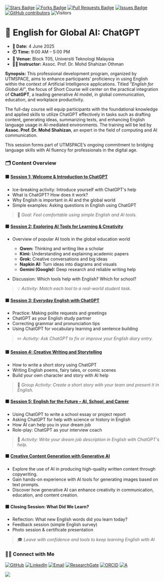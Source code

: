 <a href="https://github.com/drshahizan/short-course/stargazers"><img src="https://img.shields.io/github/stars/drshahizan/short-course" alt="Stars Badge"/></a>
<a href="https://github.com/drshahizan/short-course/network/members"><img src="https://img.shields.io/github/forks/drshahizan/short-course" alt="Forks Badge"/></a>
<a href="https://github.com/drshahizan/short-course/pulls"><img src="https://img.shields.io/github/issues-pr/drshahizan/short-course" alt="Pull Requests Badge"/></a>
<a href="https://github.com/drshahizan/short-course"><img src="https://img.shields.io/github/issues/drshahizan/short-course" alt="Issues Badge"/></a>
<a href="https://github.com/drshahizan/short-course/graphs/contributors"><img alt="GitHub contributors" src="https://img.shields.io/github/contributors/drshahizan/short-course?color=2b9348"></a>
![Visitors](https://api.visitorbadge.io/api/visitors?path=https%3A%2F%2Fgithub.com%2Fdrshahizan%2Fshort-course&labelColor=%23d9e3f0&countColor=%23697689&style=flat)

# 🧠 English for Global AI: ChatGPT

- **📅 Date:** 4 June 2025
- **🕘 Time:** 9:00 AM – 5:00 PM
- **📍 Venue:** Block T05, Universiti Teknologi Malaysia
- **👨‍🏫 Instructor:** Assoc. Prof. Dr. Mohd Shahizan Othman

**Synopsis:**
This professional development program, organized by UTMSPACE, aims to enhance participants' proficiency in using English within the context of Artificial Intelligence applications. Titled *"English for Global AI"*, the focus of Short Course will center on the practical integration of **ChatGPT**, a leading generative AI model, in global communication, education, and workplace productivity.

The full-day course will equip participants with the foundational knowledge and applied skills to utilize ChatGPT effectively in tasks such as drafting content, generating ideas, summarizing texts, and enhancing English language usage in AI-mediated environments. The training will be led by **Assoc. Prof. Dr. Mohd Shahizan**, an expert in the field of computing and AI communication.

This session forms part of UTMSPACE’s ongoing commitment to bridging language skills with AI fluency for professionals in the digital age.

### 🗂️ **Content Overview**

#### 🟩 [Session 1: Welcome & Introduction to ChatGPT](materials/s1)
* Ice-breaking activity: Introduce yourself with ChatGPT's help
* What is ChatGPT? How does it work?
* Why English is important in AI and the global world
* Simple examples: Asking questions in English using ChatGPT

> 🧠 *Goal: Feel comfortable using simple English and AI tools.*

#### 🟦 [Session 2: Exploring AI Tools for Learning & Creativity](materials/s2)
* Overview of popular AI tools in the global education world

  * **Qwen:** Thinking and writing like a scholar
  * **Kimi:** Understanding and explaining academic papers
  * **Grok:** Creative conversations and big ideas
  * **Napkin AI:** Turn ideas into diagrams and visuals
  * **Gemini (Google):** Deep research and reliable writing help
* Discussion: Which tools help with English? Which for school?

> 💡 *Activity: Match each tool to a real-world student task.*

#### 🟦 [Session 3: Everyday English with ChatGPT](materials/s3)
* Practice: Making polite requests and greetings
* ChatGPT as your English study partner
* Correcting grammar and pronunciation tips
* Using ChatGPT for vocabulary learning and sentence building

> ✏️ *Activity: Ask ChatGPT to fix or improve your English diary entry.*

#### 🟨 [Session 4: Creative Writing and Storytelling](materials/s4)
* How to write a short story using ChatGPT
* Writing English poems, fairy tales, or comic scenes
* Build your own character and story with AI help

> 🎨 *Group Activity: Create a short story with your team and present it in English.*

#### 🟧 [Session 5: English for the Future – AI, School, and Career](materials/s5)
* Using ChatGPT to write a school essay or project report
* Asking ChatGPT for help with science or history in English
* How AI can help you in your dream job
* Role-play: ChatGPT as your interview coach

> 💼 *Activity: Write your dream job description in English with ChatGPT's help.*

#### 🟫 [Creative Content Generation with Generative AI](materials/s6)
* Explore the use of AI in producing high-quality written content through copywriting.
* Gain hands-on experience with AI tools for generating images based on text prompts.
* Discover how generative AI can enhance creativity in communication, education, and content creation.

#### 🟪 **Closing Session: What Did We Learn?**
* Reflection: What new English words did you learn today?
* Feedback session (simple English survey)
* Photo session & certificate presentation

> 🎓 *Leave with confidence and tools to keep learning English with AI*


### 🙌🏻 Connect with Me
<p align="left">
    <a href="https://github.com/drshahizan" target="_blank"><img alt="GitHub" src="https://img.shields.io/badge/-@drshahizan-181717?style=flat-square&logo=GitHub&logoColor=white"></a>
    <a href="https://www.linkedin.com/in/drshahizan" target="_blank"><img alt="LinkedIn" src="https://img.shields.io/badge/-drshahizan-blue?style=flat-square&logo=Linkedin&logoColor=white&link=https://www.linkedin.com/in/drshahizan/"></a>
    <a href="mailto:shahizan@utm.my" target="_blank"><img alt="Email" src="https://img.shields.io/badge/-shahizan@utm.my-c14438?style=flat-square&logo=Gmail&logoColor=white&link=mailto:shahizan@utm.my.com"></a>
    <a href="https://www.researchgate.net/profile/Mohd-Othman-28" target="_blank"><img alt="ResearchGate" src="https://img.shields.io/badge/-ResearchGate-00CCBB?style=flat-square&logo=ResearchGate&logoColor=white"></a>
    <a href="https://orcid.org/0000-0003-4261-1873" target="_blank"><img alt="ORCID" src="https://img.shields.io/badge/-ORCID-A6CE39?style=flat-square&logo=ORCID&logoColor=white"></a> 
 <a href="https://visitorbadge.io/status?path=https%3A%2F%2Fgithub.com%2Fdrshahizan" target="_blank"><img alt="A" src="https://api.visitorbadge.io/api/visitors?path=https%3A%2F%2Fgithub.com%2Fdrshahizan&labelColor=%23697689&countColor=%23555555&style=plastic"></a>
 
![](https://hit.yhype.me/github/profile?user_id=81284918)
</p>
